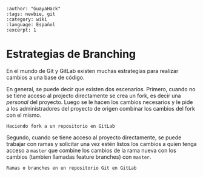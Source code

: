 ```{post} 2023-07-23
:author: "GuayaHack"
:tags: newbie, git
:category: wiki
:language: Español
:excerpt: 1
```

# Estrategias de Branching

En el mundo de Git y GitLab existen muchas estrategias para realizar cambios a una base de código.

En general, se puede decir que existen dos escenarios. Primero, cuando no se tiene acceso al projecto directamente se crea un fork, es decir una *personal* del proyecto. Luego se le hacen los cambios necesarios y le pide a los administradores del proyecto de origen combinar los cambios del fork con el mismo.

```{figure} note-git-branching-estrategias.md-data/gitlab-button-fork.png
Haciendo fork a un repositorio en GitLab
```


Segundo, cuando se tiene acceso al proyecto directamente, se puede trabajar con ramas y solicitar una vez estén listos los cambios a quien tenga acceso a `master` que combine los cambios de la rama nueva con los cambios (tambien llamadas feature branches) con `master`.

```{figure} note-git-branching-estrategias.md-data/gitlab-project-branches.png
Ramas o branches en un repositorio Git en GitLab
```

